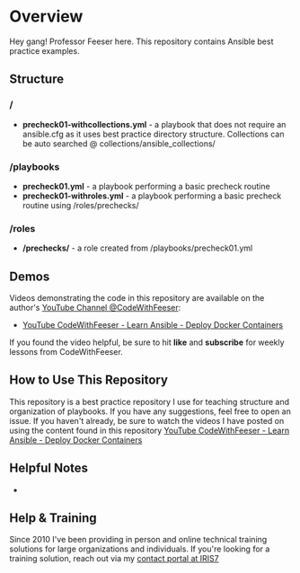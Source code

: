 # Overview
Hey gang! Professor Feeser here. This repository contains Ansible best practice examples.


## Structure
### /
  - **precheck01-withcollections.yml** - a playbook that does not require an ansible.cfg as it uses best practice directory structure. Collections can be auto searched @ collections/ansible_collections/

### /playbooks
  - **precheck01.yml** - a playbook performing a basic precheck routine
  - **precheck01-withroles.yml** - a playbook performing a basic precheck routine using /roles/prechecks/
  
### /roles
  - **/prechecks/** - a role created from /playbooks/precheck01.yml


## Demos
Videos demonstrating the code in this repository are available on the author's [YouTube Channel @CodeWithFeeser](https://www.youtube.com/@CodeWithFeeser):  

- [YouTube CodeWithFeeser - Learn Ansible - Deploy Docker Containers](https://www.youtube.com/watch?v=Z5ktStoJrU4)

If you found the video helpful, be sure to hit **like** and **subscribe** for weekly lessons from CodeWithFeeser.


## How to Use This Repository
This repository is a best practice repository I use for teaching structure and organization of playbooks. If you have any suggestions, feel free to open an issue. If you haven't already, be sure to watch the videos I have posted on using the content found in this repository [YouTube CodeWithFeeser - Learn Ansible - Deploy Docker Containers](https://www.youtube.com/watch?v=Z5ktStoJrU4)


## Helpful Notes
- 


## Help & Training
Since 2010 I've been providing in person and online technical training solutions for large organizations and individuals. If you're looking for a training solution, reach out via my [contact portal at IRIS7](https://iris7.com/contact)
